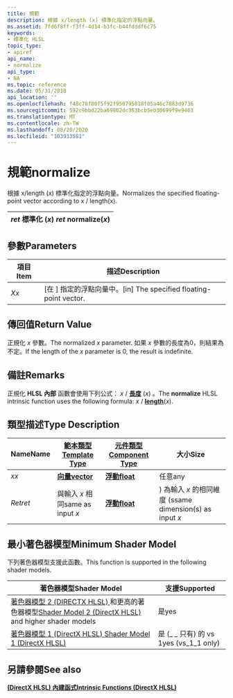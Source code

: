 ```yaml
---
title: 規範
description: 根據 x/length (x) 標準化指定的浮點向量。
ms.assetid: 7fd6f8ff-f3ff-4d14-b3fc-b44fdddf6c75
keywords:
- 標準化 HLSL
topic_type:
- apiref
api_name:
- normalize
api_type:
- NA
ms.topic: reference
ms.date: 05/31/2018
api_location: ''
ms.openlocfilehash: f48c78f80f5f92f950795018f05a46c7883d9736
ms.sourcegitcommit: 592c9bbd22ba69802dc353bcb5eb30699f9e9403
ms.translationtype: MT
ms.contentlocale: zh-TW
ms.lasthandoff: 08/20/2020
ms.locfileid: "103933581"
---
```

# <a name="normalize"></a><span data-ttu-id="54672-104">規範</span><span class="sxs-lookup"><span data-stu-id="54672-104">normalize</span></span>

<span data-ttu-id="54672-105">根據 x/length (x) 標準化指定的浮點向量。</span><span class="sxs-lookup"><span data-stu-id="54672-105">Normalizes the specified floating-point vector according to x / length(x).</span></span>



| <span data-ttu-id="54672-106">*ret* 標準化 (*x*) </span><span class="sxs-lookup"><span data-stu-id="54672-106">*ret* normalize(*x*)</span></span> |
|----------------------|



 

## <a name="parameters"></a><span data-ttu-id="54672-107">參數</span><span class="sxs-lookup"><span data-stu-id="54672-107">Parameters</span></span>



| <span data-ttu-id="54672-108">項目</span><span class="sxs-lookup"><span data-stu-id="54672-108">Item</span></span>                                                   | <span data-ttu-id="54672-109">描述</span><span class="sxs-lookup"><span data-stu-id="54672-109">Description</span></span>                                            |
|--------------------------------------------------------|--------------------------------------------------------|
| <span data-ttu-id="54672-110"><span id="x"></span><span id="X"></span>*X*</span><span class="sxs-lookup"><span data-stu-id="54672-110"><span id="x"></span><span id="X"></span>*x*</span></span><br/> | <span data-ttu-id="54672-111">\[在 \] 指定的浮點向量中。</span><span class="sxs-lookup"><span data-stu-id="54672-111">\[in\] The specified floating-point vector.</span></span><br/> |



 

## <a name="return-value"></a><span data-ttu-id="54672-112">傳回值</span><span class="sxs-lookup"><span data-stu-id="54672-112">Return Value</span></span>

<span data-ttu-id="54672-113">正規化 *x* 參數。</span><span class="sxs-lookup"><span data-stu-id="54672-113">The normalized *x* parameter.</span></span> <span data-ttu-id="54672-114">如果 *x* 參數的長度為0，則結果為不定。</span><span class="sxs-lookup"><span data-stu-id="54672-114">If the length of the *x* parameter is 0, the result is indefinite.</span></span>

## <a name="remarks"></a><span data-ttu-id="54672-115">備註</span><span class="sxs-lookup"><span data-stu-id="54672-115">Remarks</span></span>

<span data-ttu-id="54672-116">正規化 **HLSL 內部** 函數會使用下列公式： *x*  /  [**長度**](dx-graphics-hlsl-length.md) (*x*) 。</span><span class="sxs-lookup"><span data-stu-id="54672-116">The **normalize** HLSL intrinsic function uses the following formula: *x* / [**length**](dx-graphics-hlsl-length.md)(*x*).</span></span>

## <a name="type-description"></a><span data-ttu-id="54672-117">類型描述</span><span class="sxs-lookup"><span data-stu-id="54672-117">Type Description</span></span>



| <span data-ttu-id="54672-118">Name</span><span class="sxs-lookup"><span data-stu-id="54672-118">Name</span></span>  | [<span data-ttu-id="54672-119">**範本類型**</span><span class="sxs-lookup"><span data-stu-id="54672-119">**Template Type**</span></span>](dx-graphics-hlsl-intrinsic-functions.md)                       | [<span data-ttu-id="54672-120">**元件類型**</span><span class="sxs-lookup"><span data-stu-id="54672-120">**Component Type**</span></span>](dx-graphics-hlsl-intrinsic-functions.md) | <span data-ttu-id="54672-121">大小</span><span class="sxs-lookup"><span data-stu-id="54672-121">Size</span></span>                           |
|-------|-------------------------------------------------------------------------------------|----------------------------------------------------------------|--------------------------------|
| <span data-ttu-id="54672-122">*x*</span><span class="sxs-lookup"><span data-stu-id="54672-122">*x*</span></span>   | [<span data-ttu-id="54672-123">**向量**</span><span class="sxs-lookup"><span data-stu-id="54672-123">**vector**</span></span>](dx-graphics-hlsl-intrinsic-functions.md) | [<span data-ttu-id="54672-124">**浮動**</span><span class="sxs-lookup"><span data-stu-id="54672-124">**float**</span></span>](/windows/desktop/WinProg/windows-data-types)                        | <span data-ttu-id="54672-125">任意</span><span class="sxs-lookup"><span data-stu-id="54672-125">any</span></span>                            |
| <span data-ttu-id="54672-126">*Ret*</span><span class="sxs-lookup"><span data-stu-id="54672-126">*ret*</span></span> | <span data-ttu-id="54672-127">與輸入 *x* 相同</span><span class="sxs-lookup"><span data-stu-id="54672-127">same as input *x*</span></span>                                                                   | [<span data-ttu-id="54672-128">**浮動**</span><span class="sxs-lookup"><span data-stu-id="54672-128">**float**</span></span>](/windows/desktop/WinProg/windows-data-types)                        | <span data-ttu-id="54672-129">) 為輸入 *x* 的相同維度 (s</span><span class="sxs-lookup"><span data-stu-id="54672-129">same dimension(s) as input *x*</span></span> |



 

## <a name="minimum-shader-model"></a><span data-ttu-id="54672-130">最小著色器模型</span><span class="sxs-lookup"><span data-stu-id="54672-130">Minimum Shader Model</span></span>

<span data-ttu-id="54672-131">下列著色器模型支援此函數。</span><span class="sxs-lookup"><span data-stu-id="54672-131">This function is supported in the following shader models.</span></span>



| <span data-ttu-id="54672-132">著色器模型</span><span class="sxs-lookup"><span data-stu-id="54672-132">Shader Model</span></span>                                                                       | <span data-ttu-id="54672-133">支援</span><span class="sxs-lookup"><span data-stu-id="54672-133">Supported</span></span>           |
|------------------------------------------------------------------------------------|---------------------|
| <span data-ttu-id="54672-134">[著色器模型 2 (DIRECTX HLSL) ](dx-graphics-hlsl-sm2.md) 和更高的著色器模型</span><span class="sxs-lookup"><span data-stu-id="54672-134">[Shader Model 2 (DirectX HLSL)](dx-graphics-hlsl-sm2.md) and higher shader models</span></span> | <span data-ttu-id="54672-135">是</span><span class="sxs-lookup"><span data-stu-id="54672-135">yes</span></span>                 |
| [<span data-ttu-id="54672-136">著色器模型 1 (DirectX HLSL) </span><span class="sxs-lookup"><span data-stu-id="54672-136">Shader Model 1 (DirectX HLSL)</span></span>](dx-graphics-hlsl-sm1.md)                          | <span data-ttu-id="54672-137">是 (\_ \_ 只有) 的 vs 1</span><span class="sxs-lookup"><span data-stu-id="54672-137">yes (vs\_1\_1 only)</span></span> |



 

## <a name="see-also"></a><span data-ttu-id="54672-138">另請參閱</span><span class="sxs-lookup"><span data-stu-id="54672-138">See also</span></span>

<dl> <dt>

[<span data-ttu-id="54672-139">**(DirectX HLSL) 內建函式**</span><span class="sxs-lookup"><span data-stu-id="54672-139">**Intrinsic Functions (DirectX HLSL)**</span></span>](dx-graphics-hlsl-intrinsic-functions.md)
</dt> </dl>

 

